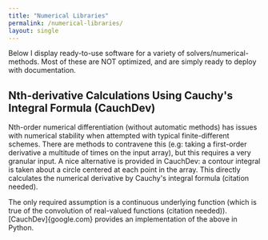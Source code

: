 ```yaml
---
title: "Numerical Libraries"
permalink: /numerical-libraries/
layout: single
---
```


Below I display ready-to-use software for a variety of solvers/numerical-methods. Most of these are NOT optimized, and are simply ready to deploy with documentation. 

## Nth-derivative Calculations Using Cauchy's Integral Formula (CauchDev)

Nth-order numerical differentiation (without automatic  methods) has issues with numerical stability when attempted with typical finite-different schemes. There are methods to contravene this (e.g: taking a first-order derivative a multitude of times on the input array), but this requires a very granular input. A nice alternative is provided in CauchDev: a contour integral is taken about a circle centered at each point in the array. This directly calculates the numerical derivative by Cauchy's integral formula (citation needed). 

The only required assumption is a continuous underlying function (which is true of the convolution of real-valued functions (citation needed)). [CauchDev]{google.com} provides an implementation of the above in Python. 
